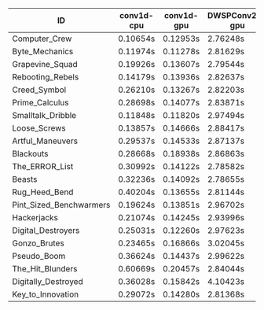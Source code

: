 |ID|conv1d-cpu|conv1d-gpu|DWSPConv2D-gpu|gemm-gpu|avg|
|-|-|-|-|-|-|
|Computer_Crew|0.10654s|0.12953s|2.76248s|1.69453s|1.17327s|
|Byte_Mechanics|0.11974s|0.11278s|2.81629s|1.73701s|1.19646s|
|Grapevine_Squad|0.19926s|0.13607s|2.79544s|1.68272s|1.20337s|
|Rebooting_Rebels|0.14179s|0.13936s|2.82637s|1.71268s|1.20505s|
|Creed_Symbol|0.26210s|0.13267s|2.82203s|1.67628s|1.22327s|
|Prime_Calculus|0.28698s|0.14077s|2.83871s|1.68342s|1.23747s|
|Smalltalk_Dribble|0.11848s|0.11820s|2.97494s|1.74866s|1.24007s|
|Loose_Screws|0.13857s|0.14666s|2.88417s|1.79222s|1.24040s|
|Artful_Maneuvers|0.29537s|0.14533s|2.87137s|1.68624s|1.24958s|
|Blackouts|0.28668s|0.18938s|2.86863s|1.73750s|1.27055s|
|The_ERROR_List|0.30992s|0.14122s|2.78582s|1.86262s|1.27489s|
|Beasts|0.32236s|0.14092s|2.78655s|1.86081s|1.27766s|
|Rug_Heed_Bend|0.40204s|0.13655s|2.81144s|1.81499s|1.29126s|
|Pint_Sized_Benchwarmers|0.19624s|0.13851s|2.96702s|1.86982s|1.29290s|
|Hackerjacks|0.21074s|0.14245s|2.93996s|1.89791s|1.29776s|
|Digital_Destroyers|0.25031s|0.12260s|2.97623s|1.87127s|1.30510s|
|Gonzo_Brutes|0.23465s|0.16866s|3.02045s|1.89909s|1.33071s|
|Pseudo_Boom|0.36624s|0.14437s|2.99622s|1.88673s|1.34839s|
|The_Hit_Blunders|0.60669s|0.20457s|2.84044s|1.86885s|1.38014s|
|Digitally_Destroyed|0.36028s|0.15842s|4.10423s|2.47372s|1.77416s|
|Key_to_Innovation|0.29072s|0.14280s|2.81368s|infs|infs|
